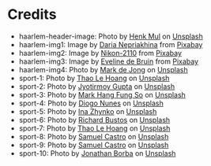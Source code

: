 # Credits

* haarlem-header-image: Photo by [Henk Mul](https://unsplash.com/@henkmul?utm_source=unsplash&utm_medium=referral&utm_content=creditCopyText) on [Unsplash](https://unsplash.com/s/photos/haarlem?utm_source=unsplash&utm_medium=referral&utm_content=creditCopyText) 
* haarlem-img1: Image by <a href="https://pixabay.com/users/epicantus-168198/?utm_source=link-attribution&amp;utm_medium=referral&amp;utm_campaign=image&amp;utm_content=272474">Daria Nepriakhina</a> from <a href="https://pixabay.com/?utm_source=link-attribution&amp;utm_medium=referral&amp;utm_campaign=image&amp;utm_content=272474">Pixabay</a>
* haarlem-img2: Image by <a href="https://pixabay.com/users/Nikon-2110-8762482/?utm_source=link-attribution&amp;utm_medium=referral&amp;utm_campaign=image&amp;utm_content=3628302">Nikon-2110</a> from <a href="https://pixabay.com/?utm_source=link-attribution&amp;utm_medium=referral&amp;utm_campaign=image&amp;utm_content=3628302">Pixabay</a>
* haarlem-img3: Image by <a href="https://pixabay.com/users/MrsBrown-692504/?utm_source=link-attribution&amp;utm_medium=referral&amp;utm_campaign=image&amp;utm_content=4135401">Eveline de Bruin</a> from <a href="https://pixabay.com/?utm_source=link-attribution&amp;utm_medium=referral&amp;utm_campaign=image&amp;utm_content=4135401">Pixabay</a>
* haarlem-img4: Photo by [Mark de Jong](https://unsplash.com/@mrmarkdejong?utm_source=unsplash&utm_medium=referral&utm_content=creditCopyText) on [Unsplash](https://unsplash.com/s/photos/haarlem?utm_source=unsplash&utm_medium=referral&utm_content=creditCopyText) 
* sport-1: Photo by [Thao Le Hoang](https://unsplash.com/@h4x0r3?utm_source=unsplash&utm_medium=referral&utm_content=creditCopyText) on [Unsplash](https://unsplash.com/?utm_source=unsplash&utm_medium=referral&utm_content=creditCopyText) 
* sport-2: Photo by [Jyotirmoy Gupta](https://unsplash.com/@jyotirmoy?utm_source=unsplash&utm_medium=referral&utm_content=creditCopyText) on [Unsplash](https://unsplash.com/s/photos/karate?utm_source=unsplash&utm_medium=referral&utm_content=creditCopyText) 
* sport-3: Photo by [Mark Hang Fung So](https://unsplash.com/@17somh1?utm_source=unsplash&utm_medium=referral&utm_content=creditCopyText) on [Unsplash](https://unsplash.com/s/photos/tai-chi?utm_source=unsplash&utm_medium=referral&utm_content=creditCopyText) 
* sport-4: Photo by [Diogo Nunes](https://unsplash.com/@dialex?utm_source=unsplash&utm_medium=referral&utm_content=creditCopyText) on [Unsplash](https://unsplash.com/s/photos/karate?utm_source=unsplash&utm_medium=referral&utm_content=creditCopyText) 
* sport-5: Photo by [Ina Zhynko](https://unsplash.com/@instudio?utm_source=unsplash&utm_medium=referral&utm_content=creditCopyText) on [Unsplash](https://unsplash.com/s/photos/aikido?utm_source=unsplash&utm_medium=referral&utm_content=creditCopyText) 
* sport-6: Photo by [Richard Bustos](https://unsplash.com/@richbustos?utm_source=unsplash&utm_medium=referral&utm_content=creditCopyText) on [Unsplash](https://unsplash.com/s/photos/karate?utm_source=unsplash&utm_medium=referral&utm_content=creditCopyText) 
* sport-7: Photo by [Thao Le Hoang](https://unsplash.com/@h4x0r3?utm_source=unsplash&utm_medium=referral&utm_content=creditCopyText) on [Unsplash](https://unsplash.com/s/photos/karate?utm_source=unsplash&utm_medium=referral&utm_content=creditCopyText) 
* sport-8: Photo by [Samuel Castro](https://unsplash.com/@crotalus?utm_source=unsplash&utm_medium=referral&utm_content=creditCopyText) on [Unsplash](https://unsplash.com/s/photos/karate?utm_source=unsplash&utm_medium=referral&utm_content=creditCopyText) 
* sport-9: Photo by [Samuel Castro](https://unsplash.com/@crotalus?utm_source=unsplash&utm_medium=referral&utm_content=creditCopyText) on [Unsplash](https://unsplash.com/s/photos/karate?utm_source=unsplash&utm_medium=referral&utm_content=creditCopyText) 
* sport-10: Photo by [Jonathan Borba](https://unsplash.com/@jonathanborba?utm_source=unsplash&utm_medium=referral&utm_content=creditCopyText) on [Unsplash](https://unsplash.com/s/photos/jiu-jitsu?utm_source=unsplash&utm_medium=referral&utm_content=creditCopyText) 